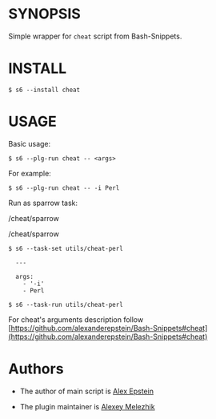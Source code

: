 # SYNOPSIS

Simple wrapper for `cheat` script from Bash-Snippets.


# INSTALL

    $ s6 --install cheat

# USAGE

Basic usage:

    $ s6 --plg-run cheat -- <args>

For example:

    $ s6 --plg-run cheat -- -i Perl

Run as sparrow task:

/cheat/sparrow

/cheat/sparrow

    $ s6 --task-set utils/cheat-perl

      ---

      args:
        - '-i'
        - Perl

    $ s6 --task-run utils/cheat-perl

For cheat's arguments description follow [https://github.com/alexanderepstein/Bash-Snippets#cheat](https://github.com/alexanderepstein/Bash-Snippets#cheat)

# Authors

* The author of main script is [Alex Epstein](https://github.com/alexanderepstein)

* The plugin maintainer is [Alexey Melezhik](https://github.com/melezhik/)



